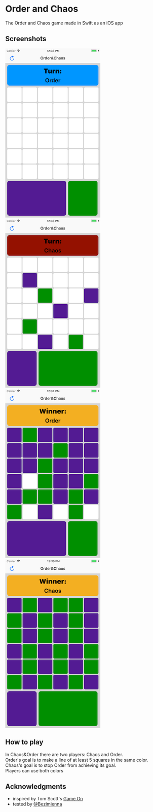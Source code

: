 # Order and Chaos
The Order and Chaos game made in Swift as an iOS app  
## Screenshots
![Empty board](/docs/pictures/board-empty.png?raw=true "Empty board")
![A game in progress](/docs/pictures/board-filled.png?raw=true "A game in progress")  
![Order won](/docs/pictures/order-won.png?raw=true)
![Chaos won](/docs/pictures/chaos-won.png?raw=true)  
## How to play 
In Chaos&amp;Order there are two players: Chaos and Order.  
Order's goal is to make a line of at least 5 squares in the same color.  
Chaos's goal is to stop Order from achieving its goal.  
Players can use both colors  
## Acknowledgments
* inspired by Tom Scott's [Game On](https://youtu.be/qsjVfJur1ac)
* tested by [@Bezimienna](https://github.com/Bezimienna)
